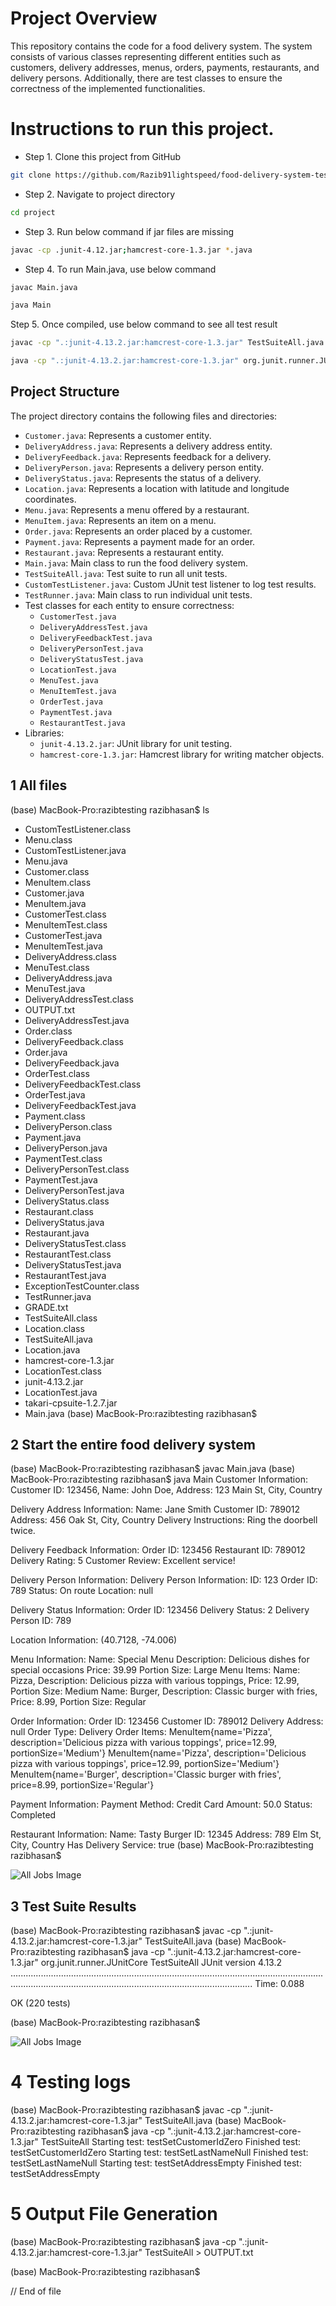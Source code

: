 # Project Overview

This repository contains the code for a food delivery system.
The system consists of various classes representing different entities such as
customers, delivery addresses, menus, orders, payments, restaurants,
and delivery persons. Additionally, there are test classes to ensure the correctness of the implemented functionalities.


# Instructions to run this project.

- Step 1. Clone this project from GitHub

```bash
git clone https://github.com/Razib91lightspeed/food-delivery-system-testing.git
 ```

- Step 2. Navigate to project directory

```bash
cd project
 ```

- Step 3. Run below command if jar files are missing

```bash
javac -cp .junit-4.12.jar;hamcrest-core-1.3.jar *.java
 ```
- Step 4. To run Main.java, use below command

```bash
javac Main.java
```
```bash
java Main
```

Step 5. Once compiled, use below command to see all test result

```bash
javac -cp ".:junit-4.13.2.jar:hamcrest-core-1.3.jar" TestSuiteAll.java
```
```bash
java -cp ".:junit-4.13.2.jar:hamcrest-core-1.3.jar" org.junit.runner.JUnitCore TestSuiteAll
```

## Project Structure
The project directory contains the following files and directories:

- `Customer.java`: Represents a customer entity.
- `DeliveryAddress.java`: Represents a delivery address entity.
- `DeliveryFeedback.java`: Represents feedback for a delivery.
- `DeliveryPerson.java`: Represents a delivery person entity.
- `DeliveryStatus.java`: Represents the status of a delivery.
- `Location.java`: Represents a location with latitude and longitude coordinates.
- `Menu.java`: Represents a menu offered by a restaurant.
- `MenuItem.java`: Represents an item on a menu.
- `Order.java`: Represents an order placed by a customer.
- `Payment.java`: Represents a payment made for an order.
- `Restaurant.java`: Represents a restaurant entity.
- `Main.java`: Main class to run the food delivery system.
- `TestSuiteAll.java`: Test suite to run all unit tests.
- `CustomTestListener.java`: Custom JUnit test listener to log test results.
- `TestRunner.java`: Main class to run individual unit tests.
- Test classes for each entity to ensure correctness:
  - `CustomerTest.java`
  - `DeliveryAddressTest.java`
  - `DeliveryFeedbackTest.java`
  - `DeliveryPersonTest.java`
  - `DeliveryStatusTest.java`
  - `LocationTest.java`
  - `MenuTest.java`
  - `MenuItemTest.java`
  - `OrderTest.java`
  - `PaymentTest.java`
  - `RestaurantTest.java`
- Libraries:
  - `junit-4.13.2.jar`: JUnit library for unit testing.
  - `hamcrest-core-1.3.jar`: Hamcrest library for writing matcher objects.



## 1 All files
(base) MacBook-Pro:razibtesting razibhasan$ ls
- CustomTestListener.class
- Menu.class
- CustomTestListener.java
- Menu.java
- Customer.class
- MenuItem.class
- Customer.java
- MenuItem.java
- CustomerTest.class
- MenuItemTest.class
- CustomerTest.java
- MenuItemTest.java
- DeliveryAddress.class
- MenuTest.class
- DeliveryAddress.java
- MenuTest.java
- DeliveryAddressTest.class
- OUTPUT.txt
- DeliveryAddressTest.java
- Order.class
- DeliveryFeedback.class
- Order.java
- DeliveryFeedback.java
- OrderTest.class
- DeliveryFeedbackTest.class
- OrderTest.java
- DeliveryFeedbackTest.java
- Payment.class
- DeliveryPerson.class
- Payment.java
- DeliveryPerson.java
- PaymentTest.class
- DeliveryPersonTest.class
- PaymentTest.java
- DeliveryPersonTest.java
- DeliveryStatus.class
- Restaurant.class
- DeliveryStatus.java
- Restaurant.java
- DeliveryStatusTest.class
- RestaurantTest.class
- DeliveryStatusTest.java
- RestaurantTest.java
- ExceptionTestCounter.class
- TestRunner.java
- GRADE.txt
- TestSuiteAll.class
- Location.class
- TestSuiteAll.java
- Location.java
- hamcrest-core-1.3.jar
- LocationTest.class
- junit-4.13.2.jar
- LocationTest.java
- takari-cpsuite-1.2.7.jar
- Main.java
(base) MacBook-Pro:razibtesting razibhasan$



## 2 Start the entire food delivery system

(base) MacBook-Pro:razibtesting razibhasan$ javac Main.java
(base) MacBook-Pro:razibtesting razibhasan$ java Main
Customer Information:
Customer ID: 123456, Name: John Doe, Address: 123 Main St, City, Country

Delivery Address Information:
Name: Jane Smith
Customer ID: 789012
Address: 456 Oak St, City, Country
Delivery Instructions: Ring the doorbell twice.

Delivery Feedback Information:
Order ID: 123456
Restaurant ID: 789012
Delivery Rating: 5
Customer Review: Excellent service!

Delivery Person Information:
Delivery Person Information:
ID: 123
Order ID: 789
Status: On route
Location: null

Delivery Status Information:
Order ID: 123456
Delivery Status: 2
Delivery Person ID: 789

Location Information:
(40.7128, -74.006)

Menu Information:
Name: Special Menu
Description: Delicious dishes for special occasions
Price: 39.99
Portion Size: Large
Menu Items:
Name: Pizza, Description: Delicious pizza with various toppings, Price: 12.99, Portion Size: Medium
Name: Burger, Description: Classic burger with fries, Price: 8.99, Portion Size: Regular


Order Information:
Order ID: 123456
Customer ID: 789012
Delivery Address: null
Order Type: Delivery
Order Items:
MenuItem{name='Pizza', description='Delicious pizza with various toppings', price=12.99, portionSize='Medium'}
MenuItem{name='Pizza', description='Delicious pizza with various toppings', price=12.99, portionSize='Medium'}
MenuItem{name='Burger', description='Classic burger with fries', price=8.99, portionSize='Regular'}


Payment Information:
Payment Method: Credit Card
Amount: 50.0
Status: Completed

Restaurant Information:
Name: Tasty Burger
ID: 12345
Address: 789 Elm St, City, Country
Has Delivery Service: true
(base) MacBook-Pro:razibtesting razibhasan$

![All Jobs Image](project/images/2.jpeg)






## 3 Test Suite Results

(base) MacBook-Pro:razibtesting razibhasan$ javac -cp ".:junit-4.13.2.jar:hamcrest-core-1.3.jar" TestSuiteAll.java
(base) MacBook-Pro:razibtesting razibhasan$ java -cp ".:junit-4.13.2.jar:hamcrest-core-1.3.jar" org.junit.runner.JUnitCore TestSuiteAll
JUnit version 4.13.2
............................................................................................................................................................................................................................
Time: 0.088

OK (220 tests)

(base) MacBook-Pro:razibtesting razibhasan$


![All Jobs Image](project/images/1.jpeg)




# 4 Testing logs

(base) MacBook-Pro:razibtesting razibhasan$ javac -cp ".:junit-4.13.2.jar:hamcrest-core-1.3.jar" TestSuiteAll.java
(base) MacBook-Pro:razibtesting razibhasan$ java -cp ".:junit-4.13.2.jar:hamcrest-core-1.3.jar" TestSuiteAll
Starting test: testSetCustomerIdZero
Finished test: testSetCustomerIdZero
Starting test: testSetLastNameNull
Finished test: testSetLastNameNull
Starting test: testSetAddressEmpty
Finished test: testSetAddressEmpty




# 5 Output File Generation
(base) MacBook-Pro:razibtesting razibhasan$ java -cp ".:junit-4.13.2.jar:hamcrest-core-1.3.jar" TestSuiteAll > OUTPUT.txt

(base) MacBook-Pro:razibtesting razibhasan$

// End of file



